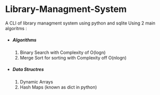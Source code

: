 # Library-Managment-System
A CLI of library managment system using python and sqlite
Using 2 main algoritms :
<ul>
    <li><h5>Algorithms</h5></li>
      <ol>
        <li>Binary Search with Complexity of O(logn)</li>
        <li>Merge Sort for sorting with Complexity off O(nlogn)</li>
      </ol>
    <li><h5>Data Structres</h5></li>
      <ol>
        <li>Dynamic Arrays</li>
        <li>Hash Maps (known as dict in python)</li>
      </ol>
</ul>
